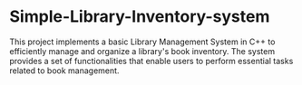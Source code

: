 # Simple-Library-Inventory-system
This project implements a basic Library Management System in C++ to efficiently manage and organize a library's book inventory. The system provides a set of functionalities that enable users to perform essential tasks related to book management.

